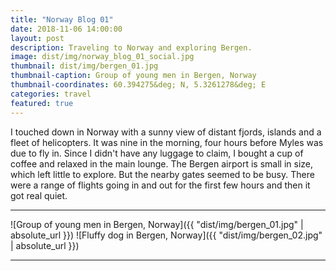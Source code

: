 ```yaml
---
title: "Norway Blog 01"
date: 2018-11-06 14:00:00
layout: post
description: Traveling to Norway and exploring Bergen.
image: dist/img/norway_blog_01_social.jpg
thumbnail: dist/img/bergen_01.jpg
thumbnail-caption: Group of young men in Bergen, Norway
thumbnail-coordinates: 60.394275&deg; N, 5.3261278&deg; E
categories: travel
featured: true
---
```


I touched down in Norway with a sunny view of distant fjords, islands and a fleet of helicopters. It was nine in the morning, four hours before Myles was due to fly in. Since I didn't have any luggage to claim, I bought a cup of coffee and relaxed in the main lounge. The Bergen airport is small in size, which left little to explore. But the nearby gates seemed to be busy. There were a range of flights going in and out for the first few hours and then it got real quiet.

---

![Group of young men in Bergen, Norway]({{ "dist/img/bergen_01.jpg" | absolute_url }})
![Fluffy dog in Bergen, Norway]({{ "dist/img/bergen_02.jpg" | absolute_url }})

---
